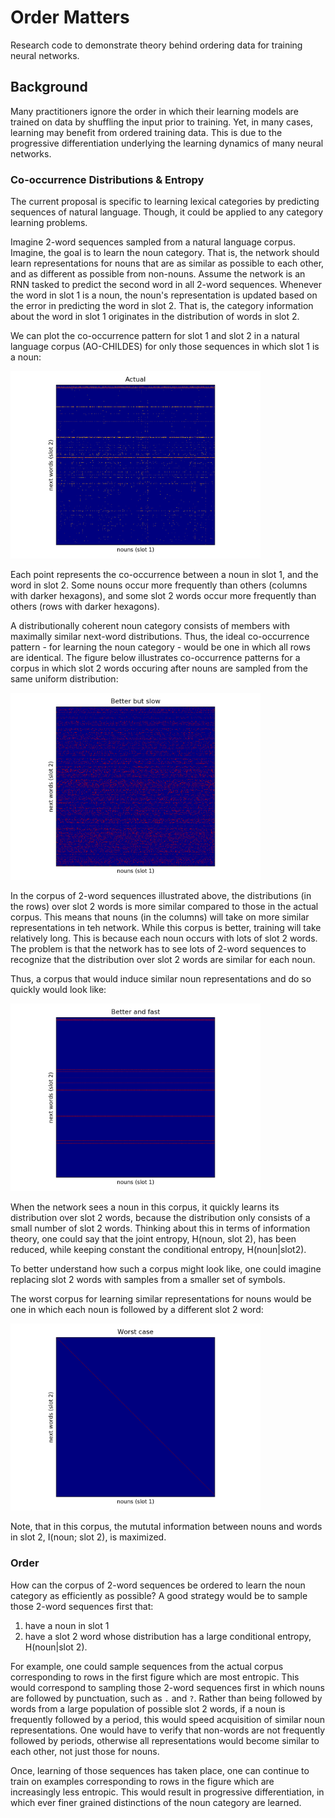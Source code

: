 # Order Matters

Research code to demonstrate theory behind ordering data for training neural networks.

## Background

Many practitioners ignore the order in which their learning models are trained on data by shuffling the input prior to training.
Yet, in many cases, learning may benefit from ordered training data.
This is due to the progressive differentiation underlying the learning dynamics of many neural networks.
  
### Co-occurrence Distributions & Entropy

The current proposal is specific to learning lexical categories by predicting sequences of natural language. 
Though, it could be applied to any category learning problems.

Imagine 2-word sequences sampled from a natural language corpus.
Imagine, the goal is to learn the noun category.
That is, the network should learn representations for nouns that are as similar as possible to each other, and as different as possible from non-nouns.
Assume the network is an RNN tasked to predict the second word in all 2-word sequences.
Whenever the word in slot 1 is a noun, the noun's representation is updated based on the error in predicting the word in slot 2.
That is, the category information about the word in slot 1 originates in the distribution of words in slot 2.

We can plot the co-occurrence pattern for slot 1 and slot 2 in a natural language corpus (AO-CHILDES) for only those sequences in which slot 1 is a noun:
 
<img src="images/actual.png" width="400">

Each point represents the co-occurrence between a noun in slot 1, and the word in slot 2.
Some nouns occur more frequently than others (columns with darker hexagons),
and some slot 2 words occur more frequently than others (rows with darker hexagons).

A distributionally coherent noun category consists of members with maximally similar next-word distributions.
Thus, the ideal co-occurrence pattern - for learning the noun category -  would be one in which all rows are identical.
The figure below illustrates co-occurrence patterns for a corpus in which slot 2 words occuring after nouns are sampled from the same uniform distribution:

<img src="images/better_but_slow.png" width="400">

In the corpus of 2-word sequences illustrated above, the distributions (in the rows) over slot 2 words is more similar compared to those in the actual corpus.
This means that nouns (in the columns) will take on more similar representations in teh network. 
While this corpus is better, training will take relatively long.
This is because each noun occurs with lots of slot 2 words.
The problem is that the network has to see lots of 2-word sequences to recognize that the distribution over slot 2 words are similar for each noun.

Thus, a corpus that would induce similar noun representations and do so quickly would look like: 

<img src="images/better_and_fast.png" width="400">

When the network sees a noun in this corpus, it quickly learns its distribution over slot 2 words, 
because the distribution only consists of a small number of slot 2 words.
Thinking about this in terms of information theory, one could say that the joint entropy, H(noun, slot 2), has been reduced, 
while keeping constant the conditional entropy, H(noun|slot2).

To better understand how such a corpus might look like, one could imagine replacing slot 2 words with samples from a smaller set of symbols. 

The worst corpus for learning similar representations for nouns would be one in which each noun is followed by a different slot 2 word:

<img src="images/worst_case.png" width="400">

Note, that in this corpus, the mututal information between nouns and words in slot 2, I(noun; slot 2), is maximized. 

### Order

How can the corpus of 2-word sequences be ordered to learn the noun category as efficiently as possible?
A good strategy would be to sample those 2-word sequences first that:
1. have a noun in slot 1
2. have a slot 2 word whose distribution has a large conditional entropy, H(noun|slot 2).

For example, one could sample sequences from the actual corpus corresponding to rows in the first figure which are most entropic. 
This would correspond to sampling those 2-word sequences first in which nouns are followed by punctuation, such as `.` and `?`. 
Rather than being followed by words from a large population of possible slot 2 words, 
if a noun is frequently followed by a period, this would speed acquisition of similar noun representations.
One would have to verify that non-words are not frequently followed by periods, 
otherwise all representations would become similar to each other, not just those for nouns.

Once, learning of those sequences has taken place, one can continue to train on examples corresponding to rows in the figure which are increasingly less entropic.
This would result in progressive differentiation, in which ever finer grained distinctions of the noun category are learned. 



 
